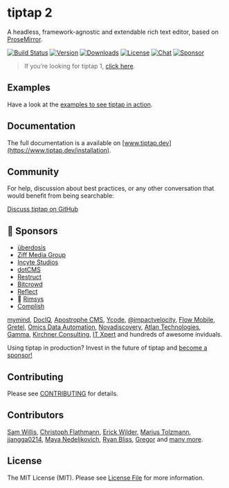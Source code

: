 # tiptap 2
A headless, framework-agnostic and extendable rich text editor, based on [ProseMirror](https://github.com/ProseMirror/prosemirror).

[![Build Status](https://github.com/ueberdosis/tiptap/workflows/build/badge.svg)](https://github.com/ueberdosis/tiptap/actions)
[![Version](https://img.shields.io/npm/v/@tiptap/core.svg?label=version)](https://www.npmjs.com/package/@tiptap/core)
[![Downloads](https://img.shields.io/npm/dm/@tiptap/core.svg)](https://npmcharts.com/compare/@tiptap/core?minimal=true)
[![License](https://img.shields.io/npm/l/@tiptap/core.svg)](https://www.npmjs.com/package/@tiptap/core)
[![Chat](https://img.shields.io/badge/chat-on%20discord-7289da.svg?sanitize=true)](https://discord.gg/WtJ49jGshW)
[![Sponsor](https://img.shields.io/static/v1?label=Sponsor&message=%E2%9D%A4&logo=GitHub)](https://github.com/sponsors/ueberdosis)

> If you’re looking for tiptap 1, [click here](https://github.com/ueberdosis/tiptap/tree/v1).

## Examples
Have a look at the [examples to see tiptap in action](https://www.tiptap.dev/examples).

## Documentation
The full documentation is a available on [www.tiptap.dev](https://www.tiptap.dev/installation).

## Community
For help, discussion about best practices, or any other conversation that would benefit from being searchable:

[Discuss tiptap on GitHub](https://github.com/ueberdosis/tiptap/discussions)

## 💖 Sponsors
* [überdosis](https://ueberdosis.io/)
* [Ziff Media Group](https://ziffmedia.com/)
* [Incyte Studios](https://incytestudios.com/)
* [dotCMS](http://dotcms.com/)
* [Restruct](https://restruct.nl/)
* [Bitcrowd](https://bitcrowd.net/)
* [Reflect](https://reflect.app/)
* 💎 [Rimsys](https://rimsys.io/)
* [Complish](https://www.complish.app/)

[mymind](https://mymind.com/),
[DocIQ](https://www.dociq.io/),
[Apostrophe CMS](https://apostrophecms.com/),
[Ycode](https://www.ycode.com/),
[@impactvelocity](https://github.com/impactvelocity),
[Flow Mobile](https://www.flowmobile.app/),
[Gretel](http://www.gretel.co/),
[Omics Data Automation](https://www.omicsautomation.com/),
[Novadiscovery](http://www.novadiscovery.com/),
[Atlan Technologies](https://atlan.com/),
[Gamma](https://gamma.app/),
[Kirchner Consulting](https://kirchnerconsulting.ch/),
[IT Xpert](https://itxpert.ch/) and hundreds of awesome inviduals.

Using tiptap in production? Invest in the future of tiptap and [become a sponsor!](https://github.com/sponsors/ueberdosis)

## Contributing
Please see [CONTRIBUTING](CONTRIBUTING.md) for details.

## Contributors
[Sam Willis](https://github.com/samwillis),
[Christoph Flathmann](https://github.com/Chrissi2812),
[Erick Wilder](https://github.com/erickwilder),
[Marius Tolzmann](https://github.com/mariux),
[jjangga0214](https://github.com/jjangga0214),
[Maya Nedeljkovich](https://github.com/mayacoda),
[Ryan Bliss](https://github.com/ryanbliss),
[Gregor](https://github.com/gambolputty) and [many more](../../contributors).

## License
The MIT License (MIT). Please see [License File](LICENSE.md) for more information.
